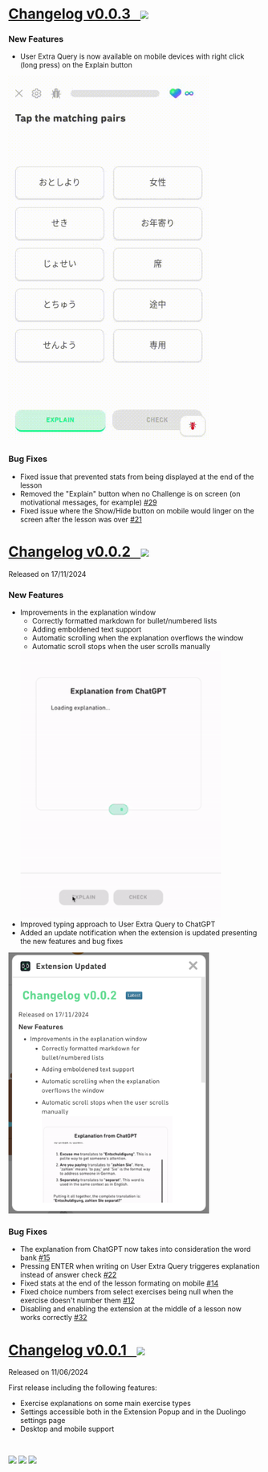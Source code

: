 # [Changelog v0.0.3 &nbsp; <img src="https://img.shields.io/badge/Developing-c7a510">](#)

### New Features
- User Extra Query is now available on mobile devices with right click (long press) on the Explain button
<img class="d-cgpt-changelog-demo" src="https://raw.githubusercontent.com/digas99/duo-explained/refs/heads/main/images/changelog/v003/user-extra-query-mobile.gif" width="400px">

### Bug Fixes
- Fixed issue that prevented stats from being displayed at the end of the lesson
- Removed the "Explain" button when no Challenge is on screen (on motivational messages, for example) [#29](https://github.com/digas99/duo-explained/issues/29)
- Fixed issue where the Show/Hide button on mobile would linger on the screen after the lesson was over [#21](https://github.com/digas99/duo-explained/issues/21)


# [Changelog v0.0.2 &nbsp; <img src="https://img.shields.io/badge/Latest-0a7fa6">](https://github.com/digas99/duo-explained/releases/tag/v0.0.2)
Released on 17/11/2024

### New Features
- Improvements in the explanation window
  - Correctly formatted markdown for bullet/numbered lists
  - Adding emboldened text support
  - Automatic scrolling when the explanation overflows the window
  - Automatic scroll stops when the user scrolls manually
  <img class="d-cgpt-changelog-demo" src="https://raw.githubusercontent.com/digas99/duo-explained/refs/heads/main/images/changelog/v002/explain-window-updates.gif" width="400px">
- Improved typing approach to User Extra Query to ChatGPT  
- Added an update notification when the extension is updated presenting the new features and bug fixes
<img class="d-cgpt-changelog-demo" src="https://raw.githubusercontent.com/digas99/duo-explained/refs/heads/main/images/changelog/v002/update-changelog.png" width="400px">

### Bug Fixes
- The explanation from ChatGPT now takes into consideration the word bank [#15](https://github.com/digas99/duo-explained/issues/15) 
- Pressing ENTER when writing on User Extra Query triggeres explanation instead of answer check [#22](https://github.com/digas99/duo-explained/issues/22)
- Fixed stats at the end of the lesson formating on mobile [#14](https://github.com/digas99/duo-explained/issues/14)
- Fixed choice numbers from select exercises being null when the exercise doesn't number them [#12](https://github.com/digas99/duo-explained/issues/12)
- Disabling and enabling the extension at the middle of a lesson now works correctly [#32](https://github.com/digas99/duo-explained/issues/32)

# [Changelog v0.0.1 &nbsp; <img src="https://img.shields.io/badge/Released-11ad2e">](https://github.com/digas99/duo-explained/releases/tag/v0.0.1)
Released on 11/06/2024

First release including the following features:
- Exercise explanations on some main exercise types
- Settings accessible both in the Extension Popup and in the Duolingo settings page
- Desktop and mobile support

<br>

<p>
	<img src="https://img.shields.io/badge/Latest-0a7fa6">
	<img src="https://img.shields.io/badge/Released-11ad2e">
	<img src="https://img.shields.io/badge/Developing-c7a510">
</p>